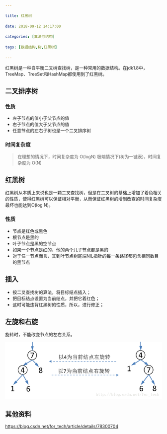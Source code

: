 ```yaml
---

title: 红黑树

date: 2018-09-12 14:17:00

categories: [算法与结构]

tags: [数据结构,树,红黑树]

---
```


红黑树是一种自平衡二叉树查找树，是一种常用的数据结构。在jdk1.8中，TreeMap、TreeSet和HashMap都使用到了红黑树。

<!--more-->


## 二叉排序树 

### 性质

- 左子节点的值小于父节点的值
- 右子节点的值大于父节点的值
- 任意节点的左右子树也是一个二叉排序树

### 时间复杂度 

> 在理想的情况下，时间复杂度为 O(logN)
> 极端情况下(树为一链表)，时间复杂度为 O(N)


## 红黑树

红黑树从本质上来说也是一颗二叉查找树，但是在二叉树的基础上增加了着色相关的性质，使得红黑树可以保证相对平衡，从而保证红黑树的增删改查的时间复杂度最坏也能达到O(log N)。

### 性质

- 节点是红色或黑色
- 根节点是黑的
- 叶子节点是黑的空节点
- 如果一个节点是红的，他的两个儿子节点都是黑的
- 对于任一节点而言，其到叶节点树尾端NIL指针的每一条路径都包含相同数目的黑节点


## 插入

- 按二叉查找树的算法，将目标结点插入；
- 把目标结点设置为当前结点，并把它着红色；
- 这时可能违背红黑树的性质，所以，进行修正；

## 左旋和右旋

旋转时，不能改变节点的左右关系。

![](红黑树/左旋右旋.png)

## 其他资料

https://blog.csdn.net/for_tech/article/details/78300704 